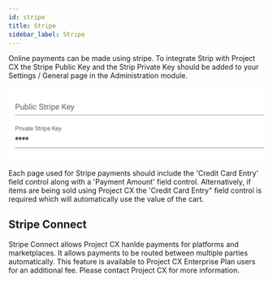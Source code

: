 ```yaml
---
id: stripe
title: Stripe
sidebar_label: Stripe
---
```


Online payments can be made using stripe. To integrate Strip with Project CX the Stripe Public Key and the Strip Private Key should be added to your  Settings / General page in the Administration module.

![img](../../static/img/stripesettings.png)

Each page used for Stripe payments should include the 'Credit Card Entry' field control along with a 'Payment Amount' field control. Alternatively, if items are being sold using Project CX the 'Credit Card Entry" field control is required which will automatically use the value of the cart.

## Stripe Connect

Stripe Connect allows Project CX hanlde payments for platforms and marketplaces. It allows payments to be routed between multiple parties automatically. This feature is available to Project CX Enterprise Plan users for an additional fee. Please contact Project CX for more information.


